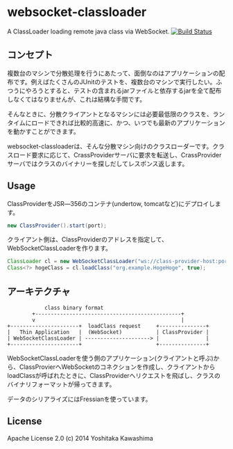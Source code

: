websocket-classloader
=====================

A ClassLoader loading remote java class via WebSocket.
[![Build Status](https://travis-ci.org/kawasima/websocket-classloader.png?branch=master)](https://travis-ci.org/kawasima/websocket-classloader)

## コンセプト

複数台のマシンで分散処理を行うにあたって、面倒なのはアプリケーションの配布です。例えばたくさんのJUnitのテストを、複数台のマシンで実行したい。ふつうにやろうとすると、テストの含まれるjarファイルと依存するjarを全て配布しなくてはなりませんが、これは結構な手間です。

そんなときに、分散クライアントとなるマシンには必要最低限のクラスを、ランタイムにロードできれば比較的高速に、かつ、いつでも最新のアプリケーションを動かすことができます。

websocket-classloaderは、そんな分散マシン向けのクラスローダーです。クラスロード要求に応じて、CrassProviderサーバに要求を転送し、CrassProviderサーバではクラスのバイナリーを探しだしてレスポンス返します。


## Usage

ClassProviderをJSR―356のコンテナ(undertow, tomcatなど)にデプロイします。

```java
new ClassProvider().start(port);
```

クライアント側は、ClassProviderのアドレスを指定して、WebSocketClassLoaderを作ります。

```java
ClassLoader cl = new WebSocketClassLoader("ws://class-provider-host:port");
Class<?> hogeClass = cl.loadClass("org.example.HogeHoge", true);
```

## アーキテクチャ

                class binary format
            +-----------------------------------------------+
            v                                               |
    +----------------------+  loadClass request     +---------------+
    |   Thin Application   |  (WebSocket)           | ClassProvider |
    | WebSocketClassLoader | ---------------------> |               |
    +----------------------+                        +---------------+


WebSocketClassLoaderを使う側のアプリケーション(クライアントと呼ぶ)から、ClassProvierへWebSocketのコネクションを作成し、クライアントからloadClassが呼ばれたときに、ClassProviderへリクエストを飛ばし、クラスのバイナリフォーマットが帰ってきます。

データのシリアライズにはFressianを使っています。

## License

Apache License 2.0
(c) 2014 Yoshitaka Kawashima

